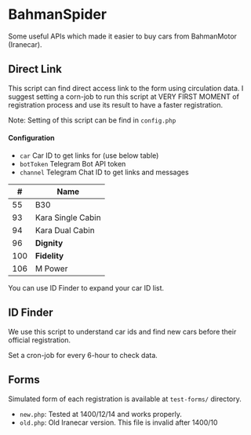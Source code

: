 # BahmanSpider

Some useful APIs which made it easier to buy cars from BahmanMotor (Iranecar).

## Direct Link
This script can find direct access link to the form using circulation data. I suggest setting a corn-job to run this script at VERY FIRST MOMENT of registration process and use its result to have a faster registration.

Note: Setting of this script can be find in `config.php`

#### Configuration

* `car` Car ID to get links for (use below table)
* `botToken` Telegram Bot API token
* `channel` Telegram Chat ID to get links and messages 

| #   | Name     |
|-----|----------|
| 55  | B30 |
| 93  | Kara Single Cabin  |
| 94  | Kara Dual Cabin  |
| 96  | **Dignity**  |
| 100 | **Fidelity** |
| 106 | M Power |

You can use ID Finder to expand your car ID list.

## ID Finder

We use this script to understand car ids and find new cars before their official registration. 

Set a cron-job for every 6-hour to check data.

## Forms

Simulated form of each registration is available at `test-forms/` directory.

* `new.php`: Tested at 1400/12/14 and works properly.
* `old.php`: Old Iranecar version. This file is invalid after 1400/10
